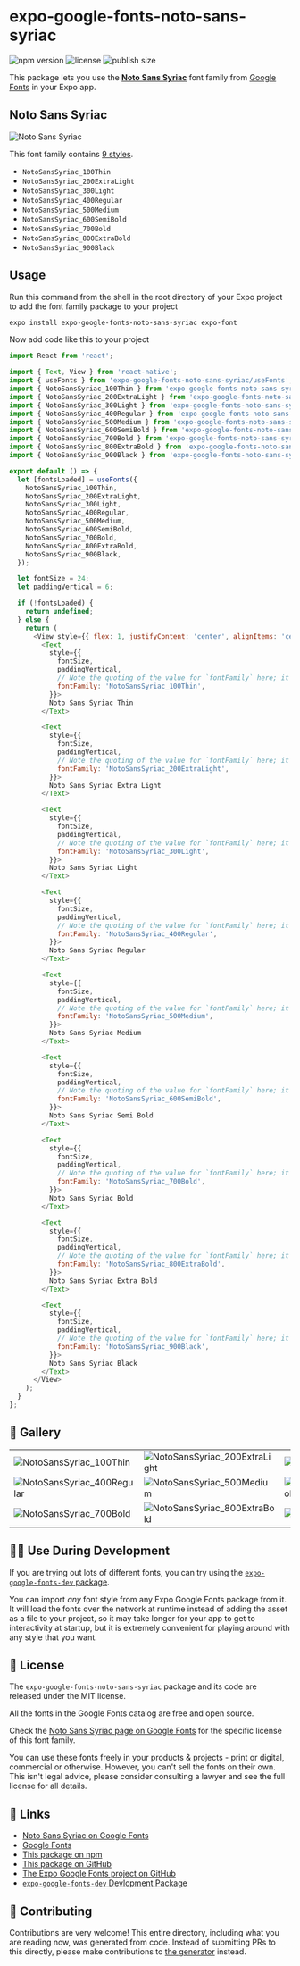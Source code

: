 # expo-google-fonts-noto-sans-syriac

![npm version](https://flat.badgen.net/npm/v/expo-google-fonts-noto-sans-syriac)
![license](https://flat.badgen.net/github/license/expo/google-fonts)
![publish size](https://flat.badgen.net/packagephobia/install/expo-google-fonts-noto-sans-syriac)

This package lets you use the [**Noto Sans Syriac**](https://fonts.google.com/specimen/Noto+Sans+Syriac) font family from [Google Fonts](https://fonts.google.com/) in your Expo app.

## Noto Sans Syriac

![Noto Sans Syriac](./font-family.png)

This font family contains [9 styles](#-gallery).

- `NotoSansSyriac_100Thin`
- `NotoSansSyriac_200ExtraLight`
- `NotoSansSyriac_300Light`
- `NotoSansSyriac_400Regular`
- `NotoSansSyriac_500Medium`
- `NotoSansSyriac_600SemiBold`
- `NotoSansSyriac_700Bold`
- `NotoSansSyriac_800ExtraBold`
- `NotoSansSyriac_900Black`

## Usage

Run this command from the shell in the root directory of your Expo project to add the font family package to your project
```sh
expo install expo-google-fonts-noto-sans-syriac expo-font
```

Now add code like this to your project
```js
import React from 'react';

import { Text, View } from 'react-native';
import { useFonts } from 'expo-google-fonts-noto-sans-syriac/useFonts';
import { NotoSansSyriac_100Thin } from 'expo-google-fonts-noto-sans-syriac/100Thin';
import { NotoSansSyriac_200ExtraLight } from 'expo-google-fonts-noto-sans-syriac/200ExtraLight';
import { NotoSansSyriac_300Light } from 'expo-google-fonts-noto-sans-syriac/300Light';
import { NotoSansSyriac_400Regular } from 'expo-google-fonts-noto-sans-syriac/400Regular';
import { NotoSansSyriac_500Medium } from 'expo-google-fonts-noto-sans-syriac/500Medium';
import { NotoSansSyriac_600SemiBold } from 'expo-google-fonts-noto-sans-syriac/600SemiBold';
import { NotoSansSyriac_700Bold } from 'expo-google-fonts-noto-sans-syriac/700Bold';
import { NotoSansSyriac_800ExtraBold } from 'expo-google-fonts-noto-sans-syriac/800ExtraBold';
import { NotoSansSyriac_900Black } from 'expo-google-fonts-noto-sans-syriac/900Black';

export default () => {
  let [fontsLoaded] = useFonts({
    NotoSansSyriac_100Thin,
    NotoSansSyriac_200ExtraLight,
    NotoSansSyriac_300Light,
    NotoSansSyriac_400Regular,
    NotoSansSyriac_500Medium,
    NotoSansSyriac_600SemiBold,
    NotoSansSyriac_700Bold,
    NotoSansSyriac_800ExtraBold,
    NotoSansSyriac_900Black,
  });

  let fontSize = 24;
  let paddingVertical = 6;

  if (!fontsLoaded) {
    return undefined;
  } else {
    return (
      <View style={{ flex: 1, justifyContent: 'center', alignItems: 'center' }}>
        <Text
          style={{
            fontSize,
            paddingVertical,
            // Note the quoting of the value for `fontFamily` here; it expects a string!
            fontFamily: 'NotoSansSyriac_100Thin',
          }}>
          Noto Sans Syriac Thin
        </Text>

        <Text
          style={{
            fontSize,
            paddingVertical,
            // Note the quoting of the value for `fontFamily` here; it expects a string!
            fontFamily: 'NotoSansSyriac_200ExtraLight',
          }}>
          Noto Sans Syriac Extra Light
        </Text>

        <Text
          style={{
            fontSize,
            paddingVertical,
            // Note the quoting of the value for `fontFamily` here; it expects a string!
            fontFamily: 'NotoSansSyriac_300Light',
          }}>
          Noto Sans Syriac Light
        </Text>

        <Text
          style={{
            fontSize,
            paddingVertical,
            // Note the quoting of the value for `fontFamily` here; it expects a string!
            fontFamily: 'NotoSansSyriac_400Regular',
          }}>
          Noto Sans Syriac Regular
        </Text>

        <Text
          style={{
            fontSize,
            paddingVertical,
            // Note the quoting of the value for `fontFamily` here; it expects a string!
            fontFamily: 'NotoSansSyriac_500Medium',
          }}>
          Noto Sans Syriac Medium
        </Text>

        <Text
          style={{
            fontSize,
            paddingVertical,
            // Note the quoting of the value for `fontFamily` here; it expects a string!
            fontFamily: 'NotoSansSyriac_600SemiBold',
          }}>
          Noto Sans Syriac Semi Bold
        </Text>

        <Text
          style={{
            fontSize,
            paddingVertical,
            // Note the quoting of the value for `fontFamily` here; it expects a string!
            fontFamily: 'NotoSansSyriac_700Bold',
          }}>
          Noto Sans Syriac Bold
        </Text>

        <Text
          style={{
            fontSize,
            paddingVertical,
            // Note the quoting of the value for `fontFamily` here; it expects a string!
            fontFamily: 'NotoSansSyriac_800ExtraBold',
          }}>
          Noto Sans Syriac Extra Bold
        </Text>

        <Text
          style={{
            fontSize,
            paddingVertical,
            // Note the quoting of the value for `fontFamily` here; it expects a string!
            fontFamily: 'NotoSansSyriac_900Black',
          }}>
          Noto Sans Syriac Black
        </Text>
      </View>
    );
  }
};

```

## 🔡 Gallery


||||
|-|-|-|
|![NotoSansSyriac_100Thin](.//100Thin/NotoSansSyriac_100Thin.ttf.png)|![NotoSansSyriac_200ExtraLight](.//200ExtraLight/NotoSansSyriac_200ExtraLight.ttf.png)|![NotoSansSyriac_300Light](.//300Light/NotoSansSyriac_300Light.ttf.png)||
|![NotoSansSyriac_400Regular](.//400Regular/NotoSansSyriac_400Regular.ttf.png)|![NotoSansSyriac_500Medium](.//500Medium/NotoSansSyriac_500Medium.ttf.png)|![NotoSansSyriac_600SemiBold](.//600SemiBold/NotoSansSyriac_600SemiBold.ttf.png)||
|![NotoSansSyriac_700Bold](.//700Bold/NotoSansSyriac_700Bold.ttf.png)|![NotoSansSyriac_800ExtraBold](.//800ExtraBold/NotoSansSyriac_800ExtraBold.ttf.png)|![NotoSansSyriac_900Black](.//900Black/NotoSansSyriac_900Black.ttf.png)||


## 👩‍💻 Use During Development

If you are trying out lots of different fonts, you can try using the [`expo-google-fonts-dev` package](https://github.com/freeboub/google-fonts/tree/master/font-packages/dev#readme).

You can import *any* font style from any Expo Google Fonts package from it. It will load the fonts
over the network at runtime instead of adding the asset as a file to your project, so it may take longer
for your app to get to interactivity at startup, but it is extremely convenient
for playing around with any style that you want.

## 📖 License

The `expo-google-fonts-noto-sans-syriac` package and its code are released under the MIT license.

All the fonts in the Google Fonts catalog are free and open source.

Check the [Noto Sans Syriac page on Google Fonts](https://fonts.google.com/specimen/Noto+Sans+Syriac) for the specific license of this font family.

You can use these fonts freely in your products & projects - print or digital, commercial or otherwise. However, you can't sell the fonts on their own. This isn't legal advice, please consider consulting a lawyer and see the full license for all details.

## 🔗 Links

- [Noto Sans Syriac on Google Fonts](https://fonts.google.com/specimen/Noto+Sans+Syriac)
- [Google Fonts](https://fonts.google.com/)
- [This package on npm](https://www.npmjs.com/package/expo-google-fonts-noto-sans-syriac)
- [This package on GitHub](https://github.com/freeboub/google-fonts/tree/master/font-packages/noto-sans-syriac)
- [The Expo Google Fonts project on GitHub](https://github.com/freeboub/google-fonts)
- [`expo-google-fonts-dev` Devlopment Package](https://github.com/freeboub/google-fonts/tree/master/font-packages/dev)

## 🤝 Contributing

Contributions are very welcome! This entire directory, including what you are reading now, was generated from code. Instead of submitting PRs to this directly, please make contributions to [the generator](https://github.com/freeboub/google-fonts/tree/master/packages/generator) instead.
